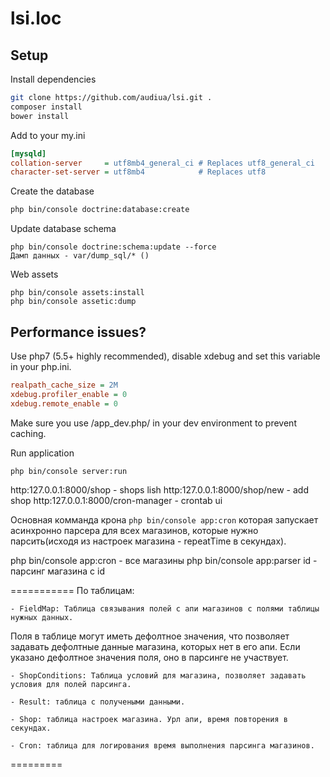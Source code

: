 lsi.loc
=======

Setup
--------------
Install dependencies
```sh
git clone https://github.com/audiua/lsi.git .
composer install
bower install
```

Add to your my.ini
```ini
[mysqld]
collation-server     = utf8mb4_general_ci # Replaces utf8_general_ci
character-set-server = utf8mb4            # Replaces utf8
```

Create the database
```sh
php bin/console doctrine:database:create
```

Update database schema
```
php bin/console doctrine:schema:update --force
Дамп данных - var/dump_sql/* ()
```

Web assets
```
php bin/console assets:install
php bin/console assetic:dump
```

Performance issues?
--------------
Use php7 (5.5+ highly recommended), disable xdebug and set this variable in your php.ini.
```ini
realpath_cache_size = 2M
xdebug.profiler_enable = 0
xdebug.remote_enable = 0
```

Make sure you use /app_dev.php/ in your dev environment to prevent caching.


Run application
```
php bin/console server:run
```

http:127.0.0.1:8000/shop - shops lish
http:127.0.0.1:8000/shop/new - add shop
http:127.0.0.1:8000/cron-manager - crontab ui


Основная комманда крона `php bin/console app:cron` которая запускает асинхронно
парсера для всех магазинов, которые нужно парсить(исходя из настроек
магазина - repeatTime в секундах).

php bin/console app:cron -  все магазины
php bin/console app:parser id -  парсинг магазина с id

===========
По таблицам:

    - FieldMap: Таблица связывания полей с апи магазинов с полями таблицы нужных данных.
Поля в таблице могут иметь дефолтное значения, что позволяет задавать дефолтные данные
магазина, которых нет в его апи. Если указано дефолтное значения поля, оно в парсинге не участвует.

    - ShopConditions: Таблица условий для магазина, позволяет задавать условия для полей парсинга.

    - Result: таблица с получеными данными.

    - Shop: таблица настроек магазина. Урл апи, время повторения в секундах.

    - Cron: таблица для логирования время выполнения парсинга магазинов.

=========
